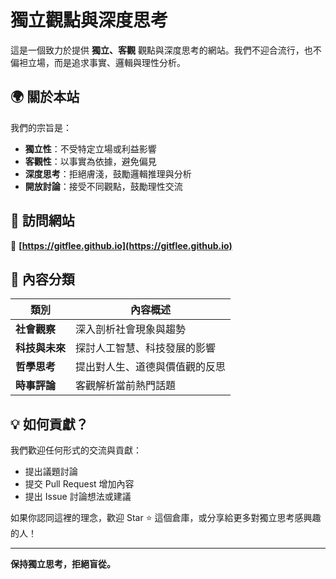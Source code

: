 # 獨立觀點與深度思考  

這是一個致力於提供 **獨立、客觀** 觀點與深度思考的網站。我們不迎合流行，也不偏袒立場，而是追求事實、邏輯與理性分析。  

## 🌍 關於本站  

我們的宗旨是：  

- **獨立性**：不受特定立場或利益影響  
- **客觀性**：以事實為依據，避免偏見  
- **深度思考**：拒絕膚淺，鼓勵邏輯推理與分析  
- **開放討論**：接受不同觀點，鼓勵理性交流  

## 📌 訪問網站  

🔗 **[https://gitflee.github.io](https://gitflee.github.io)**  

## 📖 內容分類  

| 類別       | 內容概述 |
|------------|--------------------------------|
| **社會觀察** | 深入剖析社會現象與趨勢 |
| **科技與未來** | 探討人工智慧、科技發展的影響 |
| **哲學思考** | 提出對人生、道德與價值觀的反思 |
| **時事評論** | 客觀解析當前熱門話題 |

## 💡 如何貢獻？  

我們歡迎任何形式的交流與貢獻：  

- 提出議題討論  
- 提交 Pull Request 增加內容  
- 提出 Issue 討論想法或建議  

如果你認同這裡的理念，歡迎 Star ⭐ 這個倉庫，或分享給更多對獨立思考感興趣的人！  

---
**保持獨立思考，拒絕盲從。**  
